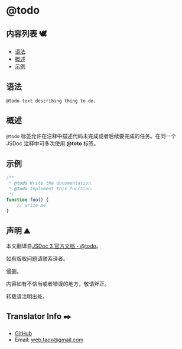 # @todo

## 内容列表 🕊️

* [语法](#syntax "syntax")
* [概述](#overview "overview")
* [示例](#examples "examples")

## <span id="syntax">语法</span>

`@todo text describing thing to do.`

## <span id="overview">概述</span>

`@todo` 标签允许在注释中描述代码未完成或者后续要完成的任务。在同一个 JSDoc 注释中可多次使用 **@toto** 标签。

## <span id="examples">示例</span>

```javascript
/**
 * @todo Write the documentation.
 * @todo Implement this function.
 */
function foo() {
    // write me
}
```

## 声明 ⛰️

本文翻译自[JSDoc 3 官方文档 - @todo](http://usejsdoc.org/tags-todo.html "tag @todo")。

如有版权问题请联系译者。

侵删。

内容如有不恰当或者错误的地方，敬请斧正。

转载请注明出处。

## Translator Info ✒️

* [GitHub](https://github.com/Tao-Quixote)
* Email: <web.taox@gmail.com>